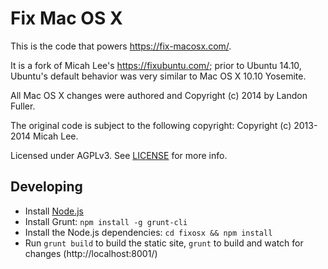 # Fix Mac OS X 

This is the code that powers <https://fix-macosx.com/>.

It is a fork of Micah Lee's <https://fixubuntu.com/>; prior to Ubuntu 14.10, Ubuntu's default behavior
was very similar to Mac OS X 10.10 Yosemite.

All Mac OS X changes were authored and Copyright (c) 2014 by Landon Fuller.

The original code is subject to the following copyright: Copyright (c) 2013-2014 Micah Lee.

Licensed under AGPLv3. See [LICENSE](/LICENSE) for more info.

## Developing

* Install [Node.js](http://nodejs.org/download/)
* Install Grunt: `npm install -g grunt-cli`
* Install the Node.js dependencies: `cd fixosx && npm install`
* Run `grunt build` to build the static site,
  `grunt` to build and watch for changes (http://localhost:8001/)
